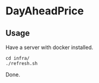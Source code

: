 # DayAheadPrice

## Usage

Have a server with docker installed.

    cd infra/
    ./refresh.sh

Done.
